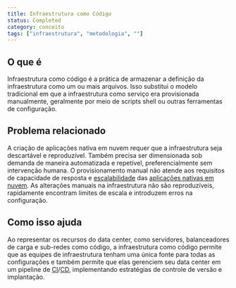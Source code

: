 ```yaml
---
title: Infraestrutura como Código
status: Completed
category: conceito
tags: ["infraestrutura", "metodologia", ""]
---
```


## O que é

Infraestrutura como código é a prática de armazenar a definição da infraestrutura como um ou mais arquivos. Isso substitui o modelo tradicional em que a infraestrutura como serviço era provisionada manualmente, geralmente por meio de scripts shell ou outras ferramentas de configuração.

## Problema relacionado

A criação de aplicações nativa em nuvem requer que a infraestrutura seja descartável e reproduzível. Também precisa ser dimensionada sob demanda de maneira automatizada e repetível, preferencialmente sem intervenção humana. O provisionamento manual não atende aos requisitos de capacidade de resposta e [escalabilidade](/scalability/) das [aplicações nativas em nuvem](/pt-br/cloud-native-apps/). As alterações manuais na infraestrutura não são reproduzíveis, rapidamente encontram limites de escala e introduzem erros na configuração.

## Como isso ajuda

Ao representar os recursos do data center, como servidores, balanceadores de carga e sub-redes como código, a infraestrutura como código permite que as equipes de infraestrutura tenham uma única fonte para todas as configurações e também permite que elas gerenciem seu data center em um pipeline de [CI](/pt-br/continuous-integration/)/[CD](/pt-br/continuous-delivery/), implementando estratégias de controle de versão e implantação.
